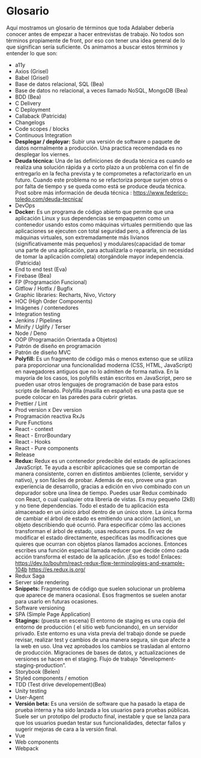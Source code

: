 # Glosario
Aquí mostramos un glosario de términos que toda Adalaber debería conocer antes de empezar a hacer entrevistas de trabajo. No todos son términos propiamente de front, por eso con tener una idea general de lo que significan sería suficiente. Os animamos a buscar estos términos y entender lo que son:

- a11y
- Axios (Grisel)
- Babel (Grisel)
- Base de datos relacional, SQL (Bea)
- Base de datos no relacional, a veces llamado NoSQL, MongoDB (Bea)
- BDD (Bea)
- C Delivery
- C Deployment
- Callaback (Patricida)
- Changelogs
- Code scopes / blocks
- Continuous Integration
- **Desplegar / deployar:** Subir una versión de software o paquete de datos normalmente a producción. Una practica recomendada es no desplegar los viernes.
- **Deuda técnica:** Una de las definiciones de deuda técnica es cuando se realiza una solución rápida y a corto plazo a un problema
con el fin de entregarlo en la fecha prevista  y te comprometes a refactorizarlo en un futuro. Cuando este problema no se refactoriza
porque surjen otros o por falta de tiempo y se queda como está se produce deuda técnica. Post sobre más información de deuda técnica : https://www.federico-toledo.com/deuda-tecnica/
- DevOps
- **Docker:** Es un programa de código abierto que permite que una aplicación Linux y sus dependencias se empaqueten como un contenedor usando estos como máquinas virtuales permitiendo que las aplicaciones se ejecuten con total seguridad pero, a diferencia de las máquinas virtuales, son extremadamente más livianos (significativamente más pequeños) y modulares(capacidad de tomar una parte de una aplicación, para actualizarla o repararla, sin necesidad de tomar la aplicación completa) otorgándole mayor independencia.(Patricida)
- End to end test (Eva)
- Firebase (Bea)
- FP (Programación Funcional)
- Gitflow / Hotfix / Bugfix
- Graphic libraries: Recharts, Nivo, Victory
- HOC (High Order Components)
- Imágenes / contenedores
- Integration testing
- Jenkins / Pipelines
- Minify / Uglify / Terser
- Node / Deno
- OOP (Programación Orientada a Objetos)
- Patrón de diseño en programación
- Patrón de diseño MVC
- **Polyfill:** Es un fragmento de código más o menos extenso que se utiliza para proporcionar una funcionalidad moderna (CSS, HTML, JavaScript) en navegadores antiguos que no lo admiten de forma nativa. En la mayoría de los casos, los polyfills están escritos en JavaScript, pero se pueden usar otros lenguajes de programación de base para estos scripts de llenado. Polyfilla (masilla en español) es una pasta que se puede colocar en las paredes para cubrir grietas. 
- Prettier / Lint
- Prod version x Dev version
- Programación reactiva RxJs
- Pure Functions
- React - context
- React - ErrorBoundary
- React - Hooks
- React - Pure components
- Release
- **Redux:** Redux es un contenedor predecible del estado de aplicaciones JavaScript. Te ayuda a escribir aplicaciones que se comportan de manera consistente, corren en distintos ambientes (cliente, servidor y nativo), y son fáciles de probar. Además de eso, provee una gran experiencia de desarrollo, gracias a edición en vivo combinado con un depurador sobre una línea de tiempo. Puedes usar Redux combinado con React, o cual cualquier otra librería de vistas. Es muy pequeño (2kB) y no tiene dependencias.
Todo el estado de tu aplicación esta almacenado en un único árbol dentro de un único store. La única forma de cambiar el árbol de estado es emitiendo una acción (action), un objeto describiendo qué ocurrió.
Para especificar cómo las acciones transforman el árbol de estado, usas reducers puros.
En vez de modificar el estado directamente, especificas las modificaciones que quieres que ocurran con objetos planos llamados acciones. Entonces escribes una función especial llamada reducer que decide cómo cada acción transforma el estado de la aplicación.
¡Eso es todo! 
Enlaces: 
https://dev.to/bouhm/react-redux-flow-terminologies-and-example-104b 
https://es.redux.js.org/
- Redux Saga
- Server side rendering
- **Snippets:** Fragmentos de código que suelen solucionar un problema que aparece de manera ocasional. Esos fragmentos se suelen anotar 
para usarlo en futuras ocasiones.
- Software versioning
- SPA (Simple Page Application)
- **Stagings:** (puesta en escena) El entorno de staging es una copia del entorno de producción ( el sitio web funcionando), en un servidor privado. Este entorno es una vista previa del trabajo donde se puede revisar, realizar test y cambios de una manera segura, sin que afecte a la web en uso.  Una vez aprobados los cambios se trasladan al entorno de producción. Migraciones de bases de datos, y actualizaciones de versiones se hacen en el staging. Flujo de trabajo “development-staging-production”.
- Storybook (Belen)
- Styled components / emotion
- TDD (Test drive developement)(Bea)
- Unity testing
- User-Agent
- **Versión beta:** Es una versión de software que ha pasado la etapa de prueba interna y ha sido lanzada a los usuarios para pruebas públicas. Suele ser un prototipo del producto final, inestable y que se lanza para que los usuarios puedan testar sus funcionalidades, detectar fallos y sugerir mejoras de cara a la versión final. 
- Vue
- Web components
- Webpack




